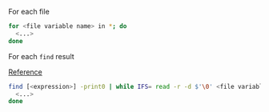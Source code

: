 For each file

```sh
for <file variable name> in *; do
  <...>
done
```


For each `find` result

[Reference](https://stackoverflow.com/a/15066129)
```sh
find [<expression>] -print0 | while IFS= read -r -d $'\0' <file variable name>; do
  <...>
done
```
